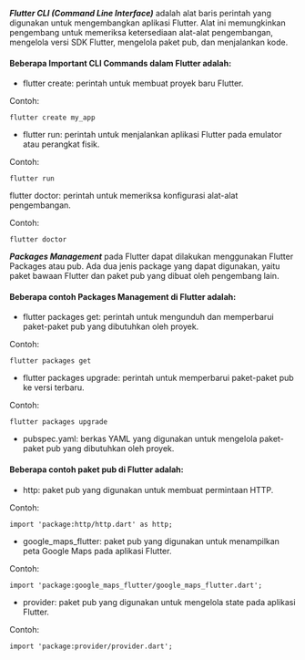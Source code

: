 ***Flutter CLI (Command Line Interface)*** adalah alat baris perintah yang digunakan untuk mengembangkan aplikasi Flutter. Alat ini memungkinkan pengembang untuk memeriksa ketersediaan alat-alat pengembangan, mengelola versi SDK Flutter, mengelola paket pub, dan menjalankan kode.

#### Beberapa Important CLI Commands dalam Flutter adalah:

- flutter create: perintah untuk membuat proyek baru Flutter.

Contoh: 

    flutter create my_app

- flutter run: perintah untuk menjalankan aplikasi Flutter pada emulator atau perangkat fisik.

Contoh: 

    flutter run

flutter doctor: perintah untuk memeriksa konfigurasi alat-alat pengembangan.

Contoh: 

    flutter doctor


***Packages Management*** pada Flutter dapat dilakukan menggunakan Flutter Packages atau pub. Ada dua jenis package yang dapat digunakan, yaitu paket bawaan Flutter dan paket pub yang dibuat oleh pengembang lain.

#### Beberapa contoh Packages Management di Flutter adalah:

- flutter packages get: perintah untuk mengunduh dan memperbarui paket-paket pub yang dibutuhkan oleh proyek.

Contoh: 

    flutter packages get

- flutter packages upgrade: perintah untuk memperbarui paket-paket pub ke versi terbaru.

Contoh: 

    flutter packages upgrade

- pubspec.yaml: berkas YAML yang digunakan untuk mengelola paket-paket pub yang dibutuhkan oleh proyek.

#### Beberapa contoh paket pub di Flutter adalah: ####

- http: paket pub yang digunakan untuk membuat permintaan HTTP.

Contoh: 

    import 'package:http/http.dart' as http;

- google_maps_flutter: paket pub yang digunakan untuk menampilkan peta Google Maps pada aplikasi Flutter.

Contoh: 

    import 'package:google_maps_flutter/google_maps_flutter.dart';

- provider: paket pub yang digunakan untuk mengelola state pada aplikasi Flutter.

Contoh: 

    import 'package:provider/provider.dart';